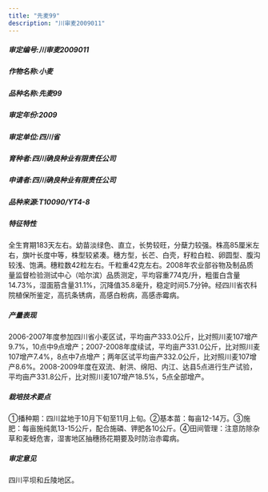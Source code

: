```yaml
---
title: "先麦99"
description: "川审麦2009011"
---
```

##### 审定编号:川审麦2009011

##### 作物名称:小麦

##### 品种名称:先麦99

##### 审定年份:2009

##### 审定单位:四川省

##### 育种者:四川确良种业有限责任公司

##### 申请者:四川确良种业有限责任公司

##### 品种来源:T10090/YT4-8

##### 特征特性
全生育期183天左右。幼苗淡绿色、直立，长势较旺，分蘖力较强。株高85厘米左右，旗叶长度中等，株型较紧凑。穗方型，长芒、白壳，籽粒白粒、卵圆型、腹沟较浅、饱满。穗粒数42粒左右。千粒重42克左右。2008年农业部谷物及制品质量监督检验测试中心（哈尔滨）品质测定，平均容重774克/升，粗蛋白含量14.73%，湿面筋含量31.1%，沉降值35.8毫升，稳定时间5.7分钟。经四川省农科院植保所鉴定，高抗条锈病，高感白粉病，高感赤霉病。

##### 产量表现
2006-2007年度参加四川省小麦区试，平均亩产333.0公斤，比对照川麦107增产9.7%，10点中9点增产；2007-2008年度续试，平均亩产331.0公斤，比对照川麦107增产7.4%，8点中7点增产；两年区试平均亩产332.0公斤，比对照川麦107增产8.6%。2008-2009年度在双流、射洪、绵阳、内江、达县5点进行生产试验，平均亩产331.8公斤，比对照川麦107增产18.5%，5点全部增产。

##### 栽培技术要点
①播种期：四川盆地于10月下旬至11月上旬。②基本苗：每亩12-14万。③施肥：每亩施纯氮13-15公斤，配合施磷、钾肥各10公斤。④田间管理：注意防除杂草和麦蚜危害，湿害地区抽穗扬花期要及时防治赤霉病。

##### 审定意见
四川平坝和丘陵地区。
